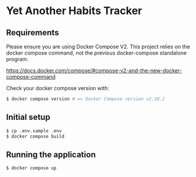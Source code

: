 # Yet Another Habits Tracker

## Requirements

Please ensure you are using Docker Compose V2. This project relies on the docker compose command, not the previous docker-compose standalone program.

https://docs.docker.com/compose/#compose-v2-and-the-new-docker-compose-command

Check your docker compose version with:

```sh
$ docker compose version # => Docker Compose version v2.10.2
```

## Initial setup

```sh
$ cp .env.sample .env
$ docker compose build
```

## Running the application

```sh
$ docker compose up
```
